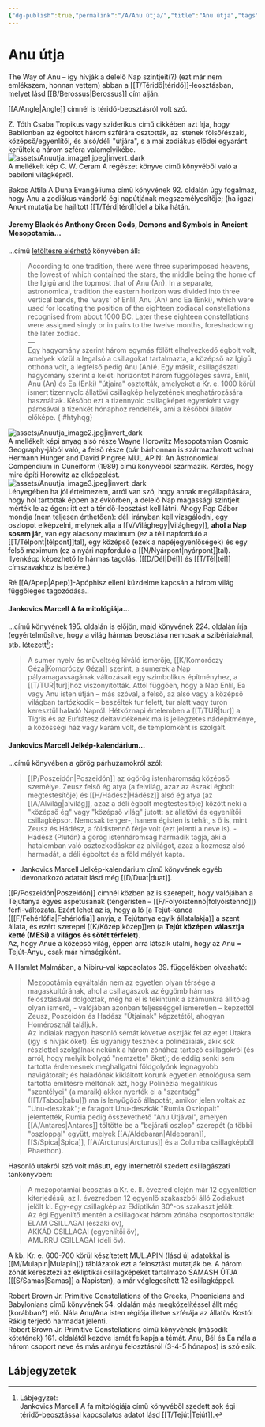 ```yaml
---
{"dg-publish":true,"permalink":"/A/Anu útja/","title":"Anu útja","tags":["Englishtexttranslated"],"created":"2023-10-04T02:42","updated":"2024-10-22T22:13"}
---
```



# Anu útja

The Way of Anu – így hívják a delelő Nap szintjeit(?) (ezt már nem emlékszem, honnan vettem) abban a [[T/Téridő\|téridő]]-leosztásban, melyet lásd [[B/Berossus\|Berossus]] cím alján.  
  
[[A/Angle\|Angle]] címnél is téridő-beosztásról volt szó.  

Z. Tóth Csaba Tropikus vagy sziderikus című cikkében azt írja, hogy Babilonban az égboltot három szférára osztották, az istenek fölső/északi, középső/egyenlítői, és alsó/déli "útjára", s a mai zodiákus elődei egyaránt kerültek a három szféra valamelyikébe.  
![assets/Anuutja_image1.jpeg|invert_dark](/img/user/A/assets/Anuutja_image1.jpeg)  
A mellékelt kép C. W. Ceram A régészet könyve című könyvéből való a babiloni világképről.  

Bakos Attila A Duna Evangéliuma című könyvének 92. oldalán úgy fogalmaz, hogy Anu a zodiákus vándorló égi napútjának megszemélyesítője; (ha igaz) Anu-t mutatja be hajlított [[T/Térd\|térd]]del a bika hátán.  

#### Jeremy Black és Anthony Green Gods, Demons and Symbols in Ancient Mesopotamia...  

...című [letöltésre elérhető](https://mega.nz/file/BmEyjBiY#6C54JFLDU9WmNKa9mQ3kWC3fOZUm7rPgDoB48ez55uA) könyvében áll:  
> According to one tradition, there were three superimposed heavens, the lowest of which contained the stars, the middle being the home of the Igigū and the topmost that of Anu (An). In a separate, astronomical, tradition the eastern horizon was divided into three vertical bands, the 'ways' of Enlil, Anu (An) and Ea (Enki), which were used for locating the position of the eighteen zodiacal constellations recognised from about 1000 BC. Later these eighteen constellations were assigned singly or in pairs to the twelve months, foreshadowing the later zodiac.  
> —  
> Egy hagyomány szerint három egymás fölött elhelyezkedő égbolt volt, amelyek közül a legalsó a csillagokat tartalmazta, a középső az Igigū otthona volt, a legfelső pedig Anu (An)é. Egy másik, csillagászati hagyomány szerint a keleti horizontot három függőleges sávra, Enlil, Anu (An) és Ea (Enki) "útjaira" osztották, amelyeket a Kr. e. 1000 körül ismert tizennyolc állatövi csillagkép helyzetének meghatározására használtak. Később ezt a tizennyolc csillagképet egyenként vagy párosával a tizenkét hónaphoz rendelték, ami a későbbi állatöv előképe.  { #htyhqg}


![assets/Anuutja_image2.jpg|invert_dark](/img/user/A/assets/Anuutja_image2.jpg)  
A mellékelt képi anyag alsó része Wayne Horowitz Mesopotamian Cosmic Geography-jából való, a felső része (bár bárhonnan is származhatott volna) Hermann Hunger and David Pingree MUL\.APIN: An Astronomical Compendium in Cuneiform (1989) című könyvéből származik. Kérdés, hogy mire építi Horowitz az elképzelést.  
![assets/Anuutja_image3.jpeg|invert_dark](/img/user/A/assets/Anuutja_image3.jpeg)  
Lényegében ha jól értelmezem, arról van szó, hogy annak megállapítására, hogy hol tartottak éppen az évkörben, a delelő Nap magassági szintjeit mérték le az égen: itt ezt a téridő-leosztást kell látni. Ahogy Pap Gábor mondja (nem teljesen érthetően): déli irányban kell vizsgálódni, egy oszlopot elképzelni, melynek alja a [[V/Világhegy\|Világhegy]], **ahol a Nap sosem jár**, van egy alacsony maximum (ez a téli napforduló a [[T/Télpont\|télpont]]tal), egy középső (ezek a napéjegyenlőségek) és egy felső maximum (ez a nyári napforduló a [[N/Nyárpont\|nyárpont]]tal). Ilyenképp képezhető le hármas tagolás. ([[D/Dél\|Dél]] és [[T/Tél\|tél]] címszavakhoz is betéve.)  

Ré [[A/Apep\|Apep]]-Apóphisz elleni küzdelme kapcsán a három világ függőleges tagozódása..

#### Jankovics Marcell A fa mitológiája...

...című könyvének 195. oldalán is előjön, majd könyvének 224. oldalán írja (egyértelműsítve, hogy a világ hármas beosztása nemcsak a szibériaiaknál, stb. létezett[^1]):  
> A sumer nyelv és műveltség kiváló ismerője, [[K/Komoróczy Géza\|Komoróczy Géza]] szerint, a sumerek a Nap pályamagasságának változásait egy szimbolikus építményhez, a [[T/TUR\|tur]]hoz viszonyították. Attól függően, hogy a Nap Enlil, Ea vagy Anu isten útján – más szóval, a felső, az alsó vagy a középső világban tartózkodik – beszéltek tur felett, tur alatt vagy turon keresztül haladó Napról. Hétköznapi értelemben a [[T/TUR\|tur]] a Tigris és az Eufrátesz deltavidékének ma is jellegzetes nádépítménye, a közösségi ház vagy karám volt, de templomként is szolgált.  

#### Jankovics Marcell Jelkép-kalendárium...

...című könyvében a görög párhuzamokról szól:  
> [[P/Poszeidón\|Poszeidón]] az ógörög istenháromság középső személye. Zeusz felső ég atya (a felvilág, azaz az északi égbolt megtestesítője) és [[H/Hádész\|Hádész]] alsó ég atya (az [[A/Alvilág\|alvilág]], azaz a déli égbolt megtestesítője) között neki a "középső ég" vagy "középső világ" jutott: az állatövi és egyenlítői csillagképsor. Nemcsak tenger-, hanem égisten is tehát, s ő is, mint Zeusz és Hádész, a földistennő férje volt (ezt jelenti a neve is). - Hádész (Plutón) a görög istenháromság harmadik tagja, aki a hatalomban való osztozkodáskor az alvilágot, azaz a kozmosz alsó harmadát, a déli égboltot és a föld mélyét kapta.  
- Jankovics Marcell Jelkép-kalendárium című könyvének egyéb idevonatkozó adatait lásd még [[D/Duat\|duat]].

[[P/Poszeidón\|Poszeidón]] címnél közben az is szerepelt, hogy valójában a Tejútanya egyes aspetusának (tengeristen – [[F/Folyóistennő\|folyóistennő]]) férfi-változata. Ezért lehet az is, hogy a ló \[a Tejút-kanca ([[F/Fehérlófia\|Fehérlófia]] anyja, a Tejútanya egyik állatalakja)\] a szent állata, és ezért szerepel [[K/Közép\|közép]]en (a **Tejút középen választja ketté (MESi) a világos és sötét térfelet**).  
Az, hogy Anué a középső világ, éppen arra látszik utalni, hogy az Anu = Tejút-Anyu, csak már hímségiként.  

A Hamlet Malmában, a Nibiru-val kapcsolatos 39. függelékben olvasható:  
> Mezopotámia egyáltalán nem az egyetlen olyan térsége a magaskultúrának, ahol a csillagászok az éggömb hármas felosztásával dolgoztak, még ha el is tekintünk a számunkra állítólag olyan ismerő, - valójában azonban teljességgel ismeretlen – képzettől Zeusz, Poszeidón és Hadész "Útjainak" képzetétől, ahogyan Homérosznál találjuk.  
> Az indiaiak nagyon hasonló sémát követve osztják fel az eget Utakra (így is hívják őket). És ugyanígy tesznek a polinéziaiak, akik sok részlettel szolgálnak nekünk a három zónához tartozó csillagokról (és arról, hogy melyik bolygó "nemzette" őket); de eddig senki sem tartotta érdemesnek meghallgatni földgolyónk legnagyobb navigátorait; és haladónak kikiáltott korunk egyetlen etnológusa sem tartotta említésre méltónak azt, hogy Polinézia megalitikus "szentélyei" (a maraik) akkor nyerték el a "szentség" ([[T/Taboo\|tabu]]) ma is lenyűgöző állapotát, amikor jelen voltak az "Unu-deszkák"; e faragott Unu-deszkák "Rumia Oszlopait" jelentették, Rumia pedig összevethető "Anu Útjával", amelyen [[A/Antares\|Antares]] töltötte be a "bejárati oszlop" szerepét (a többi "oszloppal" együtt, melyek [[A/Aldebaran\|Aldebaran]], [[S/Spica\|Spica]], [[A/Arcturus\|Arcturus]] és a Columba csillagképből Phaethon).  

Hasonló utakról szó volt másutt, egy internetről szedett csillagászati tankönyvben:  
> A mezopotámiai beosztás a Kr. e. II. évezred elején már 12 egyenlőtlen kiterjedésű, az I. évezredben 12 egyenlő szakaszból álló Zodiakust jelölt ki. Egy-egy csillagkép az Ekliptikán 30°-os szakaszt jelölt.  
> Az égi Egyenlítő mentén a csillagokat három zónába csoportosították:  
> ELAM CSILLAGAI (északi öv),  
> AKKÁD CSILLAGAI (egyenlítői öv),  
> AMURRU CSILLAGAI (déli öv).  

A kb. Kr. e. 600-700 körül készítetett MUL.APIN (lásd új adatokkal is [[M/Mulapin\|Mulapin]]) táblázatok ezt a felosztást mutatják be. A három zónát keresztezi az ekliptikai csillagképeket tartalmazó SAMASH ÚTJA ([[S/Samas\|Samas]] a Napisten), a már véglegesített 12 csillagképpel.  



Robert Brown Jr. Primitive Constellations of the Greeks, Phoenicians and Babylonians című könyvének 54. oldalán más megközelítéssel állt még (korábban?) elő. Nála Anu/Ana isten régiója illetve szférája az állatöv Kostól Rákig terjedő harmadát jelenti.  
Robert Brown Jr. Primitive Constellations című könyvének (második kötetének) 161. oldalától kezdve ismét felkapja a témát. Anu, Bél és Ea nála a három csoport neve és más arányú felosztásról (3-4-5 hónapos) is szó esik.  

## Lábjegyzetek

[^1]: Lábjegyzet:  
Jankovics Marcell A fa mitológiája című könyvéből szedett sok égi téridő-beosztással kapcsolatos adatot lásd [[T/Tejút\|Tejút]].  